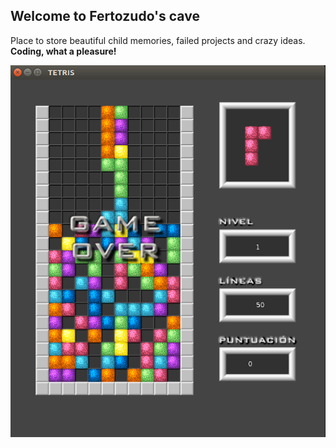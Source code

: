 ## Welcome to Fertozudo's cave

Place to store beautiful child memories, failed projects and crazy ideas.  
**Coding, what a pleasure!**

![alt text](images/tetris.png)
